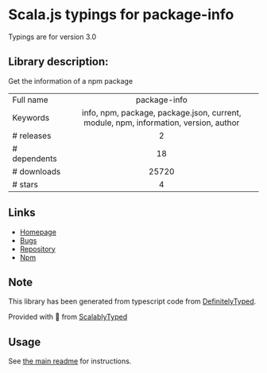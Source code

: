 
# Scala.js typings for package-info

Typings are for version 3.0

## Library description:
Get the information of a npm package

|                    |                 |
| ------------------ | :-------------: |
| Full name          | package-info |
| Keywords           | info, npm, package, package.json, current, module, npm, information, version, author |
| # releases         | 2 |
| # dependents       | 18 |
| # downloads        | 25720 |
| # stars            | 4 |

## Links
- [Homepage](https://github.com/AlessandroMinoccheri/package-info#readme)
- [Bugs](https://github.com/AlessandroMinoccheri/package-info/issues)
- [Repository](https://github.com/AlessandroMinoccheri/package-info)
- [Npm](https://www.npmjs.com/package/package-info)
    


## Note
This library has been generated from typescript code from [DefinitelyTyped](https://definitelytyped.org).

Provided with :purple_heart: from [ScalablyTyped](https://github.com/oyvindberg/ScalablyTyped)

## Usage
See [the main readme](../../readme.md) for instructions.


